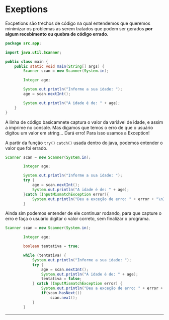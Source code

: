 # Exeptions

Excpetions são trechos de código na qual entendemos que queremos minimizar os problemas as serem tratados
que podem ser gerados **por algum recebimento ou quebra de código errado.**

````java
package src.app;

import java.util.Scanner;

public class main {
    public static void main(String[] args) {
        Scanner scan = new Scanner(System.in);

        Integer age;

        System.out.println("Informe a sua idade: ");
        age = scan.nextInt();

        System.out.println("A idade é de: " + age);
    }
}

````
A linha de código basicamnete captura o valor da variável de idade, e assim a imprime no console. Mas digamos que temos
o erro de que o usuário digitou um valor em string... Dará erro! Para isso usamos a Exception!

A partir da função ``try()`` ``catch()`` usada dentro do java, podemos entender o valor que foi
errado.

````java
Scanner scan = new Scanner(System.in);

        Integer age;

        System.out.println("Informe a sua idade: ");
        try {
            age = scan.nextInt();
            System.out.println("A idade é de: " + age);
        }catch (InputMismatchException error){
            System.out.println("Deu a exceção de erro: " + error + "\nInforme um valor numérico!");
        }
````

Ainda sim podemos entender de ele continuar rodando, para que capture o erro e faça o usuário
digitar o valor correto, sem finalizar o programa.

````java
Scanner scan = new Scanner(System.in);

        Integer age;

        boolean tentativa = true;

        while (tentativa) {
            System.out.println("Informe a sua idade: ");
            try {
                age = scan.nextInt();
                System.out.println("A idade é de: " + age);
                tentativa = false;
            } catch (InputMismatchException error) {
                System.out.println("Deu a exceção de erro: " + error + "\nInforme um valor numérico!");
                if(scan.hasNext())
                    scan.next();
            }
        }
````

---


